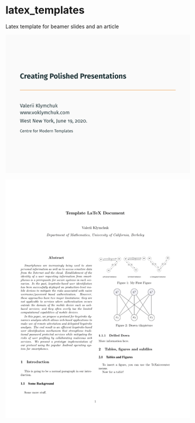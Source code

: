 # latex_templates
Latex template for beamer slides and an article

![Model View Controller](beamer_slides_template.gif)


![article preview](https://github.com/voklymchuk/latex_templates/blob/master/article_template.gif "some discription")


